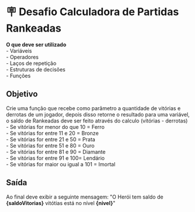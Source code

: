 # 🪧 Desafio Calculadora de Partidas Rankeadas

**O que deve ser utilizado**<br>
    - Variáveis<br>
    - Operadores<br>
    - Laços de repetição<br>
    - Estruturas de decisões<br>
	- Funções

## Objetivo
Crie uma função que recebe como parâmetro a quantidade de vitórias e derrotas de um jogador,
depois disso retorne o resultado para uma variável, o saldo de Rankeadas deve ser feito através do calculo (vitórias - derrotas)<br>
		- Se vitórias for menor do que 10 = Ferro<br>
		- Se vitórias for entre 11 e 20 = Bronze<br>
		- Se vitórias for entre 21 e 50 = Prata<br>
		- Se vitórias for entre 51 e 80 = Ouro<br>
		- Se vitórias for entre 81 e 90 = Diamante<br>
		- Se vitórias for entre 91 e 100= Lendário<br>
		- Se vitórias for maior ou igual a 101 = Imortal

## Saída
Ao final deve exibir a seguinte mensagem:
"O Herói tem saldo de **{saldoVitorias}** vitótias está no nível **{nivel}**"